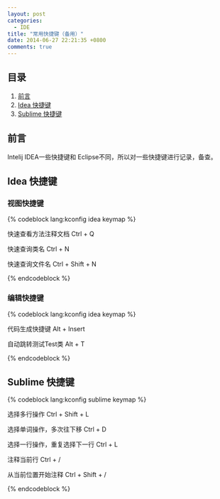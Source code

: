 ```yaml
---
layout: post  
categories: 
  - IDE  
title: "常用快捷键（备用）"
date: 2014-06-27 22:21:35 +0800
comments: true
---
```

## 目录

1. [前言](#Intro)
1. [Idea 快捷键](#Keymap)
1. [Sublime 快捷键](#Sublime)

## <a id="Intro">前言</a>

Intelij IDEA一些快捷键和 Eclipse不同，所以对一些快捷键进行记录，备查。

## <a id="Keymap">Idea 快捷键</a>

<!--more-->

### 视图快捷键

{% codeblock lang:kconfig idea keymap %}

快速查看方法注释文档          Ctrl + Q

快速查询类名                   Ctrl + N

快速查询文件名                Ctrl + Shift + N

{% endcodeblock %}

### 编辑快捷键

{% codeblock lang:kconfig idea keymap %}

代码生成快捷键                Alt + Insert

自动跳转测试Test类            Alt + T

{% endcodeblock %}


## <a id="Sublime">Sublime 快捷键</a>

{% codeblock lang:kconfig sublime keymap %}

选择多行操作                          Ctrl + Shift + L

选择单词操作，多次往下移              Ctrl + D

选择一行操作，重复选择下一行          Ctrl + L

注释当前行                            Ctrl + / 

从当前位置开始注释                    Ctrl + Shift + /


{% endcodeblock %}
